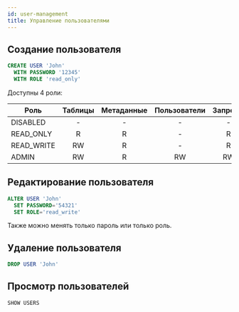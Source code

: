 ```yaml
---
id: user-management
title: Управление пользователями
---
```


## Создание пользователя

```sql
CREATE USER 'John'
  WITH PASSWORD '12345'
  WITH ROLE 'read_only'
```

Доступны 4 роли:

| Роль       | Таблицы | Метаданные | Пользователи | Запросы |
|------------|:-------:|:----------:|:------------:|:-------:|
| DISABLED   |    -    |     -      |      -       |    -    |
| READ_ONLY  |    R    |     R      |      -       |    R    |
| READ_WRITE |   RW    |     R      |      -       |    R    |
| ADMIN      |   RW    |     R      |      RW      |   RW    |

## Редактирование пользователя

```sql
ALTER USER 'John'
  SET PASSWORD='54321'
  SET ROLE='read_write'
```

Также можно менять только пароль или только роль.

## Удаление пользователя

```sql
DROP USER 'John'
```

## Просмотр пользователей

```sql
SHOW USERS
```
